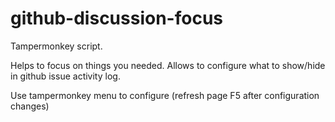 # github-discussion-focus
Tampermonkey script.

Helps to focus on things you needed. Allows to configure what to show/hide in github issue activity log.

Use tampermonkey menu to configure (refresh page F5 after configuration changes)
